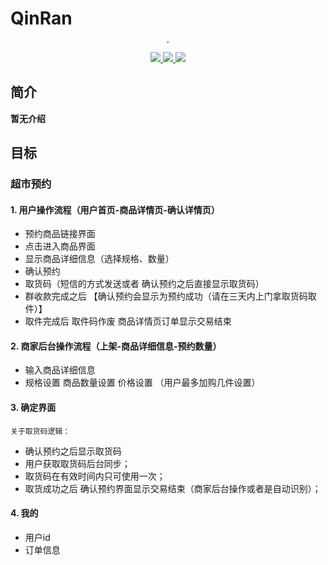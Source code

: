 # QinRan
<p align="center">
	<a href="https://github.com/jinqidemiao/QinRan"><img src="logo.jpg" style="zoom:25%;"></a>
</p>
<p align="center">
	<a target="_blank" href="https://www.oracle.com/technetwork/java/javase/downloads/index.html">
		<img src="https://img.shields.io/badge/JDK-8+-green.svg" />
	</a>
    <a href="http://www.apache.org/licenses/LICENSE-2.0.html" target="_blank">
        <img src="https://img.shields.io/hexpm/l/plug.svg">
    </a>
    <a target="_blank" href="https://gitter.im/qin_ran/community?utm_source=badge&utm_medium=badge&utm_campaign=pr-badge&utm_content=badge">
        <img src="https://badges.gitter.im/qin_ran/community.svg">
    </a>
</p>

## 简介
  **暂无介绍**
## 目标

### 超市预约

#### 1. 用户操作流程（用户首页-商品详情页-确认详情页）

- 预约商品链接界面 
- 点击进入商品界面 
- 显示商品详细信息（选择规格、数量）
- 确认预约
- 取货码（短信的方式发送或者 确认预约之后直接显示取货码）
- 群收款完成之后 【确认预约会显示为预约成功（请在三天内上门拿取货码取件）】
- 取件完成后 取件码作废 商品详情页订单显示交易结束   
#### 2. 商家后台操作流程（上架-商品详细信息-预约数量）
- 输入商品详细信息
- 规格设置 商品数量设置 价格设置  （用户最多加购几件设置）
#### 3. 确定界面
`关于取货码逻辑：`
- 确认预约之后显示取货码
- 用户获取取货码后台同步；
- 取货码在有效时间内只可使用一次；
- 取货成功之后 确认预约界面显示交易结束（商家后台操作或者是自动识别）；
#### 4. 我的
- 用户id
- 订单信息
